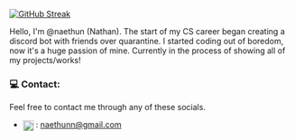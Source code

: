 [![GitHub Streak](http://github-readme-streak-stats.herokuapp.com?user=naethun&theme=tokyonight)](https://git.io/streak-stats)

Hello, I'm @naethun (Nathan). The start of my CS career began creating a discord bot with friends over quarantine. I started coding out of boredom, now it's a huge passion of mine. 
Currently in the process of showing all of my projects/works!

### 💻 Contact:

Feel free to contact me through any of these socials.

- <img align="center" src="https://i.pinimg.com/736x/1e/1e/8f/1e1e8fbfed3d555c052154b6bad2c05c.jpg" height="19"/> : naethunn@gmail.com
